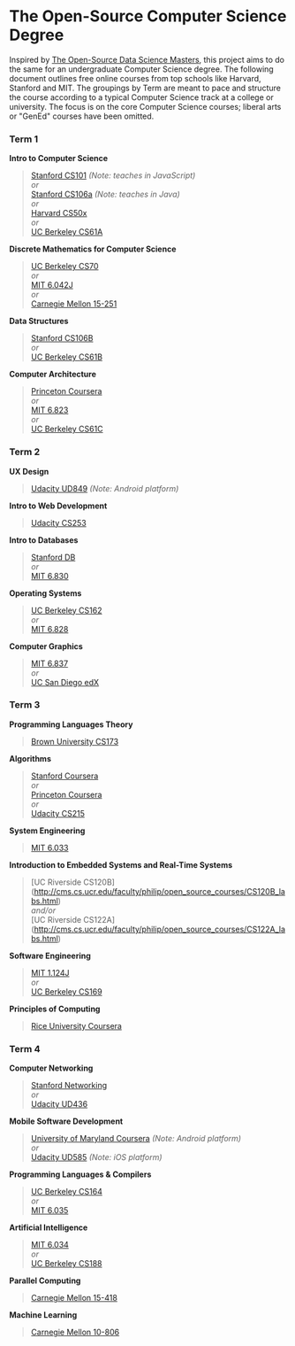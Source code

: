 # The Open-Source Computer Science Degree

Inspired by [The Open-Source Data Science Masters](https://github.com/datasciencemasters/go), this project aims to do the same for an undergraduate Computer Science degree. The following document outlines free online courses from top schools like Harvard, Stanford and MIT. The groupings by Term are meant to pace and structure the course according to a typical Computer Science track at a college or university. The focus is on the core Computer Science courses; liberal arts or "GenEd" courses have been omitted.

### Term 1

**Intro to Computer Science**

> [Stanford CS101](https://lagunita.stanford.edu/courses/Engineering/CS101/Summer2014/about) *(Note: teaches in JavaScript)*  
> *or*  
> [Stanford CS106a](https://itunes.apple.com/us/itunes-u/programming-methodology/id384232896?mt=10) *(Note: teaches in Java)*  
> *or*  
> [Harvard CS50x](https://www.edx.org/course/introduction-computer-science-harvardx-cs50x)  
> *or*  
> [UC Berkeley CS61A](http://webcast.berkeley.edu/series.html#c,d,Computer_Science)

**Discrete Mathematics for Computer Science**

> [UC Berkeley CS70](http://webcast.berkeley.edu/series.html#c,d,Computer_Science)  
> *or*  
> [MIT 6.042J](http://ocw.mit.edu/courses/electrical-engineering-and-computer-science/6-042j-mathematics-for-computer-science-fall-2010/)  
> *or*  
> [Carnegie Mellon 15-251](http://www.cs.cmu.edu/~15251/index.html)  

**Data Structures**

> [Stanford CS106B](https://itunes.apple.com/in/course/programming-abstractions/id495054099)  
> *or*  
> [UC Berkeley CS61B](http://webcast.berkeley.edu/series.html#c,d,Computer_Science)

**Computer Architecture**

> [Princeton Coursera](https://www.coursera.org/course/comparch)  
> *or*  
> [MIT 6.823](http://ocw.mit.edu/courses/electrical-engineering-and-computer-science/6-823-computer-system-architecture-fall-2005/)  
> *or*  
> [UC Berkeley CS61C](http://webcast.berkeley.edu/series.html#c,d,Computer_Science)

### Term 2

**UX Design**

> [Udacity UD849](https://www.udacity.com/course/ux-design-for-mobile-developers--ud849) *(Note: Android platform)*

**Intro to Web Development**

> [Udacity CS253](https://www.udacity.com/course/web-development--cs253)

**Intro to Databases**

> [Stanford DB](https://lagunita.stanford.edu/courses/DB/2014/SelfPaced/about)  
> *or*  
> [MIT 6.830](http://ocw.mit.edu/courses/electrical-engineering-and-computer-science/6-830-database-systems-fall-2010/)

**Operating Systems**

> [UC Berkeley CS162](https://www.youtube.com/playlist?list=PL3A5075EC94726781&feature=plcp)  
> *or*  
> [MIT 6.828](http://ocw.mit.edu/courses/electrical-engineering-and-computer-science/6-828-operating-system-engineering-fall-2012/)

**Computer Graphics**

> [MIT 6.837](http://ocw.mit.edu/courses/electrical-engineering-and-computer-science/6-837-computer-graphics-fall-2012/)  
> *or*  
> [UC San Diego edX](https://www.edx.org/course/computer-graphics-uc-san-diegox-cse167x)

### Term 3

**Programming Languages Theory**

> [Brown University CS173](https://cs.brown.edu/courses/cs173/2012/OnLine/)

**Algorithms**

> [Stanford Coursera](https://www.coursera.org/course/algo)  
> *or*  
> [Princeton Coursera](https://www.coursera.org/course/algs4partI)  
> *or*  
> [Udacity CS215](https://www.udacity.com/course/intro-to-algorithms--cs215)  

**System Engineering**

> [MIT 6.033](http://ocw.mit.edu/courses/electrical-engineering-and-computer-science/6-033-computer-system-engineering-spring-2009/index.htm)

**Introduction to Embedded Systems and Real-Time Systems**

> [UC Riverside CS120B] (http://cms.cs.ucr.edu/faculty/philip/open_source_courses/CS120B_labs.html)  
> *and/or*  
> [UC Riverside CS122A] (http://cms.cs.ucr.edu/faculty/philip/open_source_courses/CS122A_labs.html)

**Software Engineering**

> [MIT 1.124J](http://ocw.mit.edu/courses/civil-and-environmental-engineering/1-124j-foundations-of-software-engineering-fall-2000/)  
> *or*  
> [UC Berkeley CS169](http://webcast.berkeley.edu/series.html#c,d,Computer_Science)

**Principles of Computing**
> [Rice University Coursera](https://www.coursera.org/course/principlescomputing1)

### Term 4

**Computer Networking**

> [Stanford Networking](https://lagunita.stanford.edu/courses/Engineering/Networking-SP/SelfPaced/about)  
> *or*  
> [Udacity UD436](https://www.udacity.com/course/computer-networking--ud436)

**Mobile Software Development**

> [University of Maryland Coursera](https://www.coursera.org/course/androidpart1) *(Note: Android platform)*  
> *or*  
> [Udacity UD585](https://www.udacity.com/course/intro-to-ios-app-development-with-swift--ud585) *(Note: iOS platform)*

**Programming Languages & Compilers**

> [UC Berkeley CS164](http://webcast.berkeley.edu/series.html#c,d,Computer_Science)  
> *or*  
> [MIT 6.035](http://ocw.mit.edu/courses/electrical-engineering-and-computer-science/6-035-computer-language-engineering-sma-5502-fall-2005/)

**Artificial Intelligence**

> [MIT 6.034](http://ocw.mit.edu/courses/electrical-engineering-and-computer-science/6-034-artificial-intelligence-fall-2010/index.htm)  
> *or*  
> [UC Berkeley CS188](http://webcast.berkeley.edu/series.html#c,d,Computer_Science)

**Parallel Computing**

> [Carnegie Mellon 15-418](http://15418.courses.cs.cmu.edu/spring2015/)

**Machine Learning**

> [Carnegie Mellon 10-806](http://www.cs.cmu.edu/~ninamf/courses/806/)
